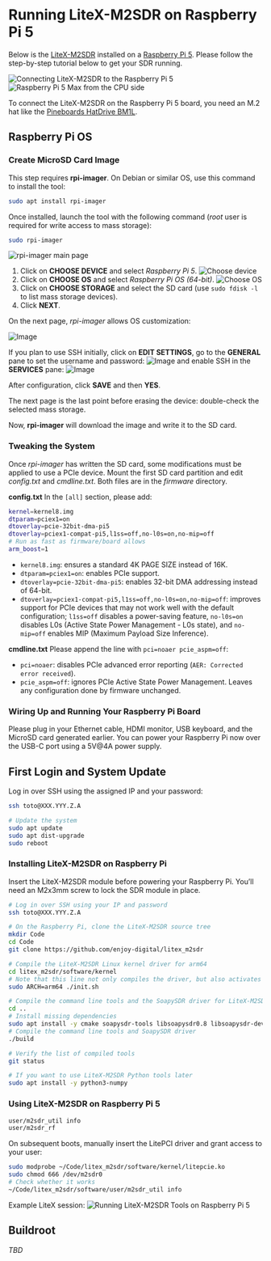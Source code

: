 # Running LiteX-M2SDR on Raspberry Pi 5

Below is the [LiteX-M2SDR](../..) installed on a [Raspberry Pi 5](https://www.raspberrypi.com/products/raspberry-pi-5/).
Please follow the step-by-step tutorial below to get your SDR running.

![Connecting LiteX-M2SDR to the Raspberry Pi 5](https://github.com/user-attachments/assets/7205b4a2-814d-4db2-87c0-573993c92a3e)
![Raspberry Pi 5 Max from the CPU side](https://github.com/user-attachments/assets/4f821f79-f274-4270-8642-5e7e556e8577)

To connect the LiteX-M2SDR on the Raspberry Pi 5 board, you need an M.2 hat like the [Pineboards HatDrive BM1L](https://pineboards.io/products/hatdrive-bottom-2230-2242-2280-for-rpi5).

## Raspberry Pi OS

### Create MicroSD Card Image

This step requires **rpi-imager**. On Debian or similar OS, use this command to install the tool:
```bash
sudo apt install rpi-imager
```

Once installed, launch the tool with the following command (*root* user is required for write access to mass storage):
```bash
sudo rpi-imager
```

![rpi-imager main page](https://github.com/user-attachments/assets/beb10486-4150-470f-8172-45ab108e9808)

1. Click on **CHOOSE DEVICE** and select *Raspberry Pi 5*.
   ![Choose device](https://github.com/user-attachments/assets/54af5242-127c-4fe0-8d7b-01def2dc58a2)
2. Click on **CHOOSE OS** and select *Raspberry Pi OS (64-bit)*.
   ![Choose OS](https://github.com/user-attachments/assets/c9afdcec-8a2b-4794-8363-033dc3a2c4be)
3. Click on **CHOOSE STORAGE** and select the SD card (use `sudo fdisk -l` to list mass storage devices).
4. Click **NEXT**.

On the next page, *rpi-imager* allows OS customization:

![Image](https://github.com/user-attachments/assets/f81200fa-305a-4c13-b2a0-d0e958e3bca7)

If you plan to use SSH initially, click on **EDIT SETTINGS**,
go to the **GENERAL** pane to set the username and password:
![Image](https://github.com/user-attachments/assets/528a0460-79bf-48b9-ab02-f3cd50a2fce6)
and enable SSH in the **SERVICES** pane:
![Image](https://github.com/user-attachments/assets/9ed3a6b7-84dc-40a8-91b0-198ca10284c9)

After configuration, click **SAVE** and then **YES**.

The next page is the last point before erasing the device: double-check the selected mass storage.

Now, **rpi-imager** will download the image and write it to the SD card.

### Tweaking the System

Once *rpi-imager* has written the SD card, some modifications must be applied to use a PCIe device. Mount the
first SD card partition and edit *config.txt* and *cmdline.txt*. Both files are in the *firmware* directory.

**config.txt**
In the `[all]` section, please add:

```bash
kernel=kernel8.img
dtparam=pciex1=on
dtoverlay=pcie-32bit-dma-pi5
dtoverlay=pciex1-compat-pi5,l1ss=off,no-l0s=on,no-mip=off
# Run as fast as firmware/board allows
arm_boost=1
```

- `kernel8.img`: ensures a standard 4K PAGE SIZE instead of 16K.
- `dtparam=pciex1=on`: enables PCIe support.
- `dtoverlay=pcie-32bit-dma-pi5`: enables 32-bit DMA addressing instead of 64-bit.
- `dtoverlay=pciex1-compat-pi5,l1ss=off,no-l0s=on,no-mip=off`: improves support for PCIe devices that may not work well with the default
  configuration; `l1ss=off` disables a power-saving feature, `no-l0s=on` disables L0s (Active State Power Management - L0s state), and `no-mip=off`
  enables MIP (Maximum Payload Size Inference).

**cmdline.txt**
Please append the line with `pci=noaer pcie_aspm=off`:

- `pci=noaer`: disables PCIe advanced error reporting (`AER: Corrected error received`).
- `pcie_aspm=off`: ignores PCIe Active State Power Management. Leaves any configuration done by firmware unchanged.

### Wiring Up and Running Your Raspberry Pi Board

Please plug in your Ethernet cable, HDMI monitor, USB keyboard, and the MicroSD card generated earlier.
You can power your Raspberry Pi now over the USB-C port using a 5V@4A power supply.

## First Login and System Update

Log in over SSH using the assigned IP and your password:
```bash
ssh toto@XXX.YYY.Z.A

# Update the system
sudo apt update
sudo apt dist-upgrade
sudo reboot
```

### Installing LiteX-M2SDR on Raspberry Pi

Insert the LiteX-M2SDR module before powering your Raspberry Pi.
You’ll need an M2x3mm screw to lock the SDR module in place.

```bash
# Log in over SSH using your IP and password
ssh toto@XXX.YYY.Z.A

# On the Raspberry Pi, clone the LiteX-M2SDR source tree
mkdir Code
cd Code
git clone https://github.com/enjoy-digital/litex_m2sdr

# Compile the LiteX-M2SDR Linux kernel driver for arm64
cd litex_m2sdr/software/kernel
# Note that this line not only compiles the driver, but also activates it
sudo ARCH=arm64 ./init.sh

# Compile the command line tools and the SoapySDR driver for LiteX-M2SDR
cd ..
# Install missing dependencies
sudo apt install -y cmake soapysdr-tools libsoapysdr0.8 libsoapysdr-dev
# Compile the command line tools and SoapySDR driver
./build

# Verify the list of compiled tools
git status

# If you want to use LiteX-M2SDR Python tools later
sudo apt install -y python3-numpy
```

### Using LiteX-M2SDR on Raspberry Pi 5

```bash
user/m2sdr_util info
user/m2sdr_rf
```

On subsequent boots, manually insert the LitePCI driver and grant access to your user:
```bash
sudo modprobe ~/Code/litex_m2sdr/software/kernel/litepcie.ko
sudo chmod 666 /dev/m2sdr0
# Check whether it works
~/Code/litex_m2sdr/software/user/m2sdr_util info
```

Example LiteX session:
![Running LiteX-M2SDR Tools on Raspberry Pi 5](https://github.com/user-attachments/assets/19198ebe-3898-4209-a208-2ebb1a2417c2)

## Buildroot

*TBD*